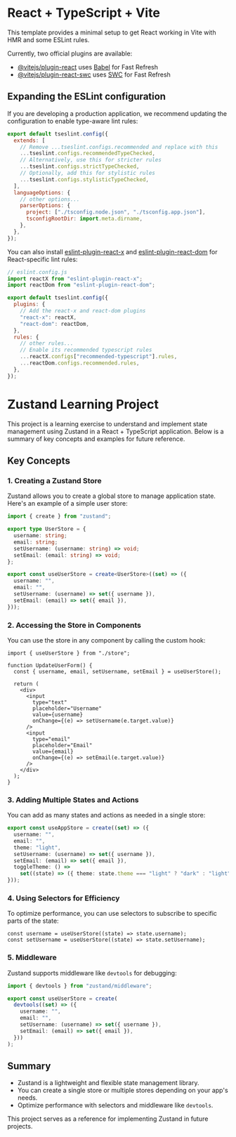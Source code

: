 # React + TypeScript + Vite

This template provides a minimal setup to get React working in Vite with HMR and some ESLint rules.

Currently, two official plugins are available:

- [@vitejs/plugin-react](https://github.com/vitejs/vite-plugin-react/blob/main/packages/plugin-react) uses [Babel](https://babeljs.io/) for Fast Refresh
- [@vitejs/plugin-react-swc](https://github.com/vitejs/vite-plugin-react/blob/main/packages/plugin-react-swc) uses [SWC](https://swc.rs/) for Fast Refresh

## Expanding the ESLint configuration

If you are developing a production application, we recommend updating the configuration to enable type-aware lint rules:

```js
export default tseslint.config({
  extends: [
    // Remove ...tseslint.configs.recommended and replace with this
    ...tseslint.configs.recommendedTypeChecked,
    // Alternatively, use this for stricter rules
    ...tseslint.configs.strictTypeChecked,
    // Optionally, add this for stylistic rules
    ...tseslint.configs.stylisticTypeChecked,
  ],
  languageOptions: {
    // other options...
    parserOptions: {
      project: ["./tsconfig.node.json", "./tsconfig.app.json"],
      tsconfigRootDir: import.meta.dirname,
    },
  },
});
```

You can also install [eslint-plugin-react-x](https://github.com/Rel1cx/eslint-react/tree/main/packages/plugins/eslint-plugin-react-x) and [eslint-plugin-react-dom](https://github.com/Rel1cx/eslint-react/tree/main/packages/plugins/eslint-plugin-react-dom) for React-specific lint rules:

```js
// eslint.config.js
import reactX from "eslint-plugin-react-x";
import reactDom from "eslint-plugin-react-dom";

export default tseslint.config({
  plugins: {
    // Add the react-x and react-dom plugins
    "react-x": reactX,
    "react-dom": reactDom,
  },
  rules: {
    // other rules...
    // Enable its recommended typescript rules
    ...reactX.configs["recommended-typescript"].rules,
    ...reactDom.configs.recommended.rules,
  },
});
```

# Zustand Learning Project

This project is a learning exercise to understand and implement state management using Zustand in a React + TypeScript application. Below is a summary of key concepts and examples for future reference.

## Key Concepts

### 1. **Creating a Zustand Store**

Zustand allows you to create a global store to manage application state. Here's an example of a simple user store:

```typescript
import { create } from "zustand";

export type UserStore = {
  username: string;
  email: string;
  setUsername: (username: string) => void;
  setEmail: (email: string) => void;
};

export const useUserStore = create<UserStore>((set) => ({
  username: "",
  email: "",
  setUsername: (username) => set({ username }),
  setEmail: (email) => set({ email }),
}));
```

### 2. **Accessing the Store in Components**

You can use the store in any component by calling the custom hook:

```tsx
import { useUserStore } from "./store";

function UpdateUserForm() {
  const { username, email, setUsername, setEmail } = useUserStore();

  return (
    <div>
      <input
        type="text"
        placeholder="Username"
        value={username}
        onChange={(e) => setUsername(e.target.value)}
      />
      <input
        type="email"
        placeholder="Email"
        value={email}
        onChange={(e) => setEmail(e.target.value)}
      />
    </div>
  );
}
```

### 3. **Adding Multiple States and Actions**

You can add as many states and actions as needed in a single store:

```typescript
export const useAppStore = create((set) => ({
  username: "",
  email: "",
  theme: "light",
  setUsername: (username) => set({ username }),
  setEmail: (email) => set({ email }),
  toggleTheme: () =>
    set((state) => ({ theme: state.theme === "light" ? "dark" : "light" })),
}));
```

### 4. **Using Selectors for Efficiency**

To optimize performance, you can use selectors to subscribe to specific parts of the state:

```tsx
const username = useUserStore((state) => state.username);
const setUsername = useUserStore((state) => state.setUsername);
```

### 5. **Middleware**

Zustand supports middleware like `devtools` for debugging:

```typescript
import { devtools } from "zustand/middleware";

export const useUserStore = create(
  devtools((set) => ({
    username: "",
    email: "",
    setUsername: (username) => set({ username }),
    setEmail: (email) => set({ email }),
  }))
);
```

## Summary

- Zustand is a lightweight and flexible state management library.
- You can create a single store or multiple stores depending on your app's needs.
- Optimize performance with selectors and middleware like `devtools`.

This project serves as a reference for implementing Zustand in future projects.
